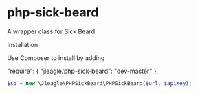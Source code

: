 php-sick-beard
==============

A wrapper class for Sick Beard


Installation

Use Composer to install by adding

"require": {
    "jleagle/php-sick-beard": "dev-master"
},

```php
$sb = new \Jleagle\PHPSickBeard\PHPSickBeard($url, $apiKey);
```